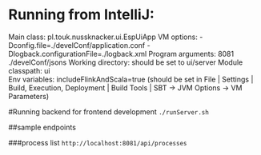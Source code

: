 Running from IntelliJ:
====================
Main class:         pl.touk.nussknacker.ui.EspUiApp
VM options:         -Dconfig.file=./develConf/application.conf -Dlogback.configurationFile=./logback.xml
Program arguments:  8081 ./develConf/jsons
Working directory:  should be set to ui/server
Module classpath:   ui          
Env variables:      includeFlinkAndScala=true (should be set in File | Settings | Build, Execution, Deployment | Build Tools | SBT -> JVM Options -> VM Parameters)


#Running backend for frontend development
```./runServer.sh```

##sample endpoints

###process list
```http://localhost:8081/api/processes```
